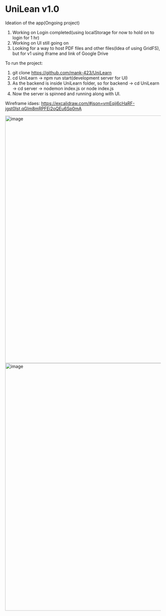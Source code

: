 # UniLean v1.0
Ideation of the app(Ongoing project)
1. Working on Login completed(using localStorage for now to hold on to login for 1 hr)
2. Working on UI still going on
3. Looking for a way to host PDF files and other files(Idea of using GridFS), but for v1 using iframe and link of Google Drive

To run the project:
1. git clone https://github.com/mank-423/UniLearn
2. cd UniLearn -> npm run start(development server for UI)
3. As the backend is inside UniLearn folder, so for backend -> cd UniLearn -> cd server -> nodemon index.js or node index.js
4. Now the server is spinned and running along with UI.

Wireframe idaes: https://excalidraw.com/#json=vmEqij6cHaRF-jgst0Ist,qGlm8mRPFEi2oQEu6Sp0mA

<img width="800" alt="image" src="https://github.com/mank-423/UniLearn/assets/96490105/b4509167-84ad-4f81-8638-a73eefd3e381">

<img width="800" alt="image" src="https://github.com/mank-423/UniLearn/assets/96490105/56ecb1ec-b240-4655-a2e5-04dbdd552c8d">

